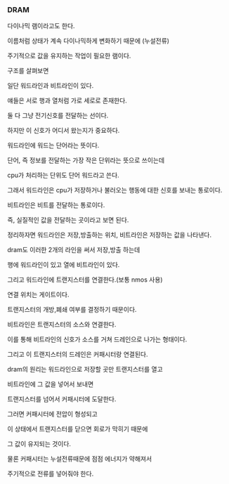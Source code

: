 ### DRAM

다이나믹 램이라고도 한다.

이름처럼 상태가 계속 다이나믹하게 변화하기 때문에 (누설전류)

주기적으로 값을 유지하는 작업이 필요한 램이다.

구조를 살펴보면 

일단 워드라인과 비트라인이 있다.

얘들은 서로 행과 열처럼 가로 세로로 존재한다.

둘 다 그냥 전기신호를 전달하는 선이다.

하지만 이 신호가 어디서 왔는지가 중요하다.

워드라인에 워드는 단어라는 뜻이다.

단어, 즉 정보를 전달하는 가장 작은 단위라는 뜻으로 쓰이는데

cpu가 처리하는 단위도 단어 워드라고 쓴다.

그래서 워드라인은 cpu가 저장하거나 불러오는 행동에 대한 신호를 보내는 통로이다.

비트라인은 비트를 전달하는 통로이다.

즉, 실질적인 값을 전달하는 곳이라고 보면 된다.

정리하자면 워드라인은 저장,방출하는 위치, 비트라인은 저장하는 값을 나타낸다.

dram도 이러한 2개의 라인을 써서 저장,방출 하는데

행에 워드라인이 있고 열에 비트라인이 있다.

그리고 워드라인에 트랜지스터를 연결한다.(보통 nmos 사용)

연결 위치는 게이트이다.

트랜지스터의 개방,폐쇄 여부를 결정하기 때문이다.

비트라인은 트랜지스터의 소스와 연결한다.

이를 통해 비트라인의 신호가 소스를 거쳐 드레인으로 나가는 형태이다.

그리고 이 트랜지스터의 드레인은 커패시터랑 연결된다.

dram의 원리는 워드라인으로 저장할 곳만 트랜지스터를 열고

비트라인에 그 값을 넣어서 보내면

트랜지스터를 넘어서 커패시터에 도달한다.

그러면 커패시터에 전압이 형성되고

이 상태에서 트랜지스터를  닫으면 회로가 막히기 때문에

그 값이 유지되는 것이다.

물론 커패시터는 누설전류때문에  점점 에너지가 약해져서

주기적으로 전류를 넣어줘야 한다.
